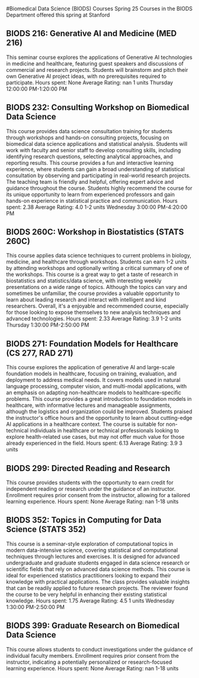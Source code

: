 #Biomedical Data Science (BIODS) Courses Spring 25
Courses in the BIODS Department offered this spring at Stanford
## BIODS 216: Generative AI and Medicine (MED 216)
This seminar course explores the applications of Generative AI technologies in medicine and healthcare, featuring guest speakers and discussions of commercial and research projects. Students will brainstorm and pitch their own Generative AI project ideas, with no prerequisites required to participate.
Hours spent: None
Average Rating: nan
1 units
Thursday 12:00:00 PM-1:20:00 PM
## BIODS 232: Consulting Workshop on Biomedical Data Science
This course provides data science consultation training for students through workshops and hands-on consulting projects, focusing on biomedical data science applications and statistical analysis. Students will work with faculty and senior staff to develop consulting skills, including identifying research questions, selecting analytical approaches, and reporting results.
This course provides a fun and interactive learning experience, where students can gain a broad understanding of statistical consultation by observing and participating in real-world research projects. The teaching team is friendly and helpful, offering expert advice and guidance throughout the course. Students highly recommend the course for its unique opportunity to learn from experienced professors and gain hands-on experience in statistical practice and communication.
Hours spent: 2.38
Average Rating: 4.0
1-2 units
Wednesday 3:00:00 PM-4:20:00 PM
## BIODS 260C: Workshop in Biostatistics (STATS 260C)
This course applies data science techniques to current problems in biology, medicine, and healthcare through workshops. Students can earn 1-2 units by attending workshops and optionally writing a critical summary of one of the workshops.
This course is a great way to get a taste of research in biostatistics and statistics/data science, with interesting weekly presentations on a wide range of topics. Although the topics can vary and sometimes be unfamiliar, the course provides a valuable opportunity to learn about leading research and interact with intelligent and kind researchers. Overall, it's a enjoyable and recommended course, especially for those looking to expose themselves to new analysis techniques and advanced technologies.
Hours spent: 2.33
Average Rating: 3.9
1-2 units
Thursday 1:30:00 PM-2:50:00 PM
## BIODS 271: Foundation Models for Healthcare (CS 277, RAD 271)
This course explores the application of generative AI and large-scale foundation models in healthcare, focusing on training, evaluation, and deployment to address medical needs. It covers models used in natural language processing, computer vision, and multi-modal applications, with an emphasis on adapting non-healthcare models to healthcare-specific problems.
This course provides a great introduction to foundation models in healthcare, with informative lectures and manageable assignments, although the logistics and organization could be improved. Students praised the instructor's office hours and the opportunity to learn about cutting-edge AI applications in a healthcare context. The course is suitable for non-technical individuals in healthcare or technical professionals looking to explore health-related use cases, but may not offer much value for those already experienced in the field.
Hours spent: 6.13
Average Rating: 3.9
3 units
## BIODS 299: Directed Reading and Research
This course provides students with the opportunity to earn credit for independent reading or research under the guidance of an instructor. Enrollment requires prior consent from the instructor, allowing for a tailored learning experience.
Hours spent: None
Average Rating: nan
1-18 units
## BIODS 352: Topics in Computing for Data Science (STATS 352)
This course is a seminar-style exploration of computational topics in modern data-intensive science, covering statistical and computational techniques through lectures and exercises. It is designed for advanced undergraduate and graduate students engaged in data science research or scientific fields that rely on advanced data science methods.
This course is ideal for experienced statistics practitioners looking to expand their knowledge with practical applications. The class provides valuable insights that can be readily applied to future research projects. The reviewer found the course to be very helpful in enhancing their existing statistical knowledge.
Hours spent: 1.75
Average Rating: 4.5
1 units
Wednesday 1:30:00 PM-2:50:00 PM
## BIODS 399: Graduate Research on Biomedical Data Science
This course allows students to conduct investigations under the guidance of individual faculty members. Enrollment requires prior consent from the instructor, indicating a potentially personalized or research-focused learning experience.
Hours spent: None
Average Rating: nan
1-18 units